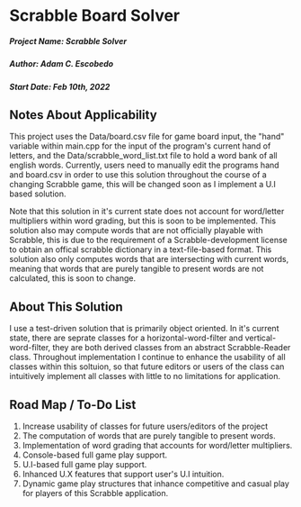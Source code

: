 # Scrabble Board Solver

##### Project Name: Scrabble Solver
##### Author: Adam C. Escobedo
##### Start Date: Feb 10th, 2022

## Notes About Applicability

This project uses the Data/board.csv file for game board input, the "hand" variable within main.cpp for the input of the program's current hand of letters, and the Data/scrabble_word_list.txt file to hold a word bank of all english words. Currently, users need to manually edit the programs hand and board.csv in order to use this solution throughout the course of a changing Scrabble game, this will be changed soon as I implement a U.I based solution.

Note that this solution in it's current state does not account for word/letter multipliers within word grading, but this is soon to be implemented. This solution also may compute words that are not officially playable with Scrabble, this is due to the requirement of a Scrabble-development license to obtain an offical scrabble dictionary in a text-file-based format. This solution also only computes words that are intersecting with current words, meaning that words that are purely tangible to present words are not calculated, this is soon to change.

## About This Solution

I use a test-driven solution that is primarily object oriented. In it's current state, there are seprate classes for a horizontal-word-filter and vertical-word-filter, they are both derived classes from an abstract Scrabble-Reader class. Throughout implementation I continue to enhance the usability of all classes within this soltuion, so that future editors or users of the class can intuitively implement all classes with little to no limitations for application.

## Road Map / To-Do List

1. Increase usability of classes for future users/editors of the project
2. The computation of words that are purely tangible to present words.
3. Implementation of word grading that accounts for word/letter multipliers.
4. Console-based full game play support.
5. U.I-based full game play support.
6. Inhanced U.X features that support user's U.I intuition.
7. Dynamic game play structures that inhance competitive and casual play for players of this Scrabble application.
